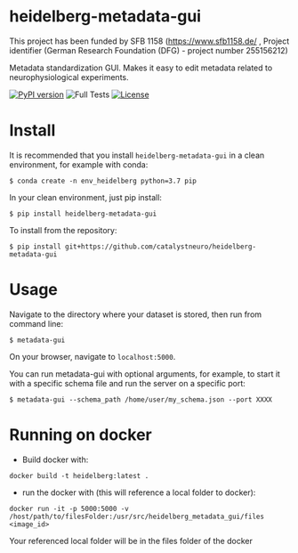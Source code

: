 # heidelberg-metadata-gui

This project has been funded by SFB 1158 (https://www.sfb1158.de/ , Project identifier (German Research Foundation (DFG) - project number 255156212)

Metadata standardization GUI. Makes it easy to edit metadata related to neurophysiological experiments.

[![PyPI version](https://badge.fury.io/py/heidelberg-metadata-gui.svg)](https://badge.fury.io/py/heidelberg-metadata-gui)
![Full Tests](https://github.com/catalystneuro/heidelberg-metadata-gui/actions/workflows/python-app.yml/badge.svg)
[![License](https://img.shields.io/pypi/l/pynwb.svg)](https://github.com/catalystneuro/heidelberg-metadata-gui/license.txt)


# Install
It is recommended that you install `heidelberg-metadata-gui` in a clean environment, for example with conda:
```
$ conda create -n env_heidelberg python=3.7 pip
```

In your clean environment, just pip install:
```
$ pip install heidelberg-metadata-gui
```

To install from the repository:
```
$ pip install git+https://github.com/catalystneuro/heidelberg-metadata-gui
```

# Usage

Navigate to the directory where your dataset is stored, then run from command line:
```
$ metadata-gui
```

On your browser, navigate to `localhost:5000`.

You can run metadata-gui with optional arguments, for example, to start it with a specific schema file and run the server on a specific port:
```
$ metadata-gui --schema_path /home/user/my_schema.json --port XXXX
```

# Running on docker

- Build docker with:  
```
docker build -t heidelberg:latest .
```

- run the docker with (this will reference a local folder to docker):  
```
docker run -it -p 5000:5000 -v /host/path/to/filesFolder:/usr/src/heidelberg_metadata_gui/files <image_id>
```

Your referenced local folder will be in the files folder of the docker
